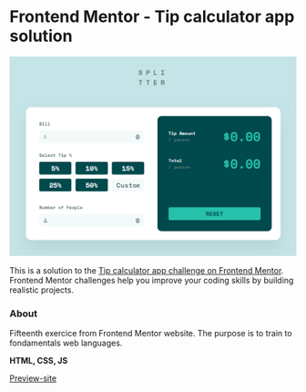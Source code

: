 # Frontend Mentor - Tip calculator app solution

![Design preview for the Tip calculator app coding challenge](./design/render.png)

This is a solution to the [Tip calculator app challenge on Frontend Mentor](https://www.frontendmentor.io/challenges/tip-calculator-app-ugJNGbJUX). Frontend Mentor challenges help you improve your coding skills by building realistic projects.

### About

Fifteenth exercice from Frontend Mentor website. The purpose is to train to fondamentals web languages.

**HTML, CSS, JS**

[Preview-site](https://florianjourde.github.io/Frontend-Mentor-15-Tip-calculator-app)
